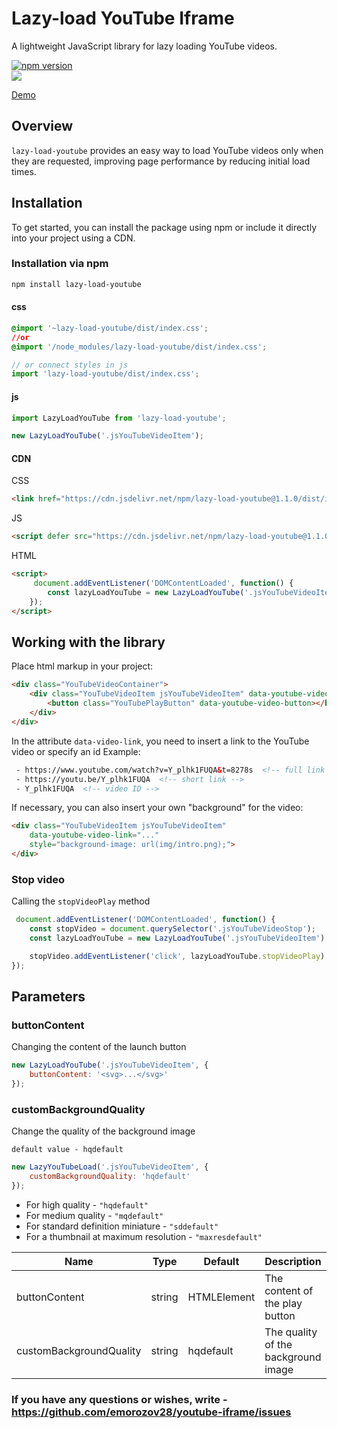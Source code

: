 # Lazy-load YouTube Iframe
A lightweight JavaScript library for lazy loading YouTube videos.

[![npm version](https://badge.fury.io/js/lazy-load-youtube.svg)](https://www.npmjs.com/package/lazy-load-youtube)  
[![](https://data.jsdelivr.com/v1/package/npm/lazy-load-youtube/badge)](https://www.jsdelivr.com/package/npm/lazy-load-youtube)

[Demo](https://emorozov28.github.io/youtube-iframe/demo/index.html)

## Overview
`lazy-load-youtube` provides an easy way to load YouTube videos only when they are requested, improving page performance by reducing initial load times.

## Installation
To get started, you can install the package using npm or include it directly into your project using a CDN.

### Installation via npm
```bash
npm install lazy-load-youtube
```
#### css
```css
@import '~lazy-load-youtube/dist/index.css';
//or
@import '/node_modules/lazy-load-youtube/dist/index.css';
```
```javascript
// or connect styles in js
import 'lazy-load-youtube/dist/index.css';
```
#### js
```javascript
import LazyLoadYouTube from 'lazy-load-youtube';

new LazyLoadYouTube('.jsYouTubeVideoItem');
```
#### CDN
CSS
```html
<link href="https://cdn.jsdelivr.net/npm/lazy-load-youtube@1.1.0/dist/index.css" rel="stylesheet">
```
JS
```html
<script defer src="https://cdn.jsdelivr.net/npm/lazy-load-youtube@1.1.0/dist/index.js"></script>
```
HTML
```html
<script>
     document.addEventListener('DOMContentLoaded', function() {
        const lazyLoadYouTube = new LazyLoadYouTube('.jsYouTubeVideoItem');
    });
</script>
```
## Working with the library
Place html markup in your project:
```html
<div class="YouTubeVideoContainer">
    <div class="YouTubeVideoItem jsYouTubeVideoItem" data-youtube-video-link="Y_plhk1FUQA">
        <button class="YouTubePlayButton" data-youtube-video-button></button>
    </div>
</div>
```
In the attribute `data-video-link`, you need to insert a link to the YouTube video or specify an id
Example:
```html
 - https://www.youtube.com/watch?v=Y_plhk1FUQA&t=8278s  <!-- full link -->
 - https://youtu.be/Y_plhk1FUQA  <!-- short link -->
 - Y_plhk1FUQA  <!-- video ID -->
 ```

If necessary, you can also insert your own "background" for the video:
```html 
<div class="YouTubeVideoItem jsYouTubeVideoItem"
    data-youtube-video-link="..."
    style="background-image: url(img/intro.png);">
</div>
```

### Stop video
Calling the `stopVideoPlay` method
```javascript
 document.addEventListener('DOMContentLoaded', function() {
    const stopVideo = document.querySelector('.jsYouTubeVideoStop');
    const lazyLoadYouTube = new LazyLoadYouTube('.jsYouTubeVideoItem');

    stopVideo.addEventListener('click', lazyLoadYouTube.stopVideoPlay);
});
```

## Parameters

### buttonContent
Changing the content of the launch button
```javascript
new LazyLoadYouTube('.jsYouTubeVideoItem', {
    buttonContent: '<svg>...</svg>'
});
```

### customBackgroundQuality

Change the quality of the background image

`default value - hqdefault`
```javascript
new LazyYouTubeLoad('.jsYouTubeVideoItem', {
    customBackgroundQuality: 'hqdefault'
});
```
+ For high quality - `"hqdefault"`
+ For medium quality - `"mqdefault"`
+ For standard definition miniature - `"sddefault"`
+ For a thumbnail at maximum resolution - `"maxresdefault"`

| Name | Type | Default | Description | Extra options |
| --- | --- | --- | --- | --- |
| buttonContent | string | HTMLElement | The content of the play button | --- |
| customBackgroundQuality | string | hqdefault | The quality of the background image | hqdefault, mqdefault, sddefault, maxresdefault |


### If you have any questions or wishes, write - https://github.com/emorozov28/youtube-iframe/issues